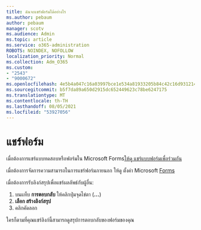 ```yaml
---
title: ฉันจะแชร์ฟอร์มได้อย่างไร
ms.author: pebaum
author: pebaum
manager: scotv
ms.audience: Admin
ms.topic: article
ms.service: o365-administration
ROBOTS: NOINDEX, NOFOLLOW
localization_priority: Normal
ms.collection: Adm_O365
ms.custom:
- "2543"
- "9000672"
ms.openlocfilehash: 4e5b4a047c16a03997bce1e534a81933205b84c42c16d931214883fd2df72360
ms.sourcegitcommit: b5f7da89a650d2915dc652449623c78be6247175
ms.translationtype: MT
ms.contentlocale: th-TH
ms.lasthandoff: 08/05/2021
ms.locfileid: "53927056"
---
```

# <a name="share-a-form"></a>แชร์ฟอร์ม

เมื่อต้องการแชร์แบบทดสอบหรือฟอร์มใน Microsoft Forms[ให้ดู แชร์แบบฟอร์มเพื่อร่วมกัน](https://support.office.com/article/Share-a-form-to-collaborate-d5bb5cf0-8401-4c15-bb8c-8e108cd7e69b)

เมื่อต้องการจัดการความสามารถในการแชร์ฟอร์มภายนอก ให้ดู ตั้งค่า Microsoft [Forms](https://support.office.com/article/set-up-microsoft-forms-cc52287a-4550-464d-9a1b-457bf9df2240) 

เมื่อต้องการรับลิงก์สรุปเพื่อแชร์ผลลัพธ์กับผู้อื่น:

1. บนแท็บ **การตอบกลับ** ให้คลิกปุ่มจุดไข่ตา (**...**)
3. **เลือก สร้างลิงก์สรุป**
4. คลิกคัดลอก

ใครก็ตามที่คุณแชร์ลิงก์นี้สามารถดูสรุปการตอบกลับของฟอร์มของคุณ